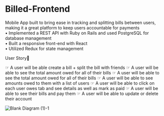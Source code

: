 # Billed-Frontend

Mobile App	 built to bring ease in tracking and splitting bills between users, making it a great platform to keep users accountable 	for payments
<br>
•	Implemented a REST API with Ruby on Rails and used PostgreSQL for database management <br>
•	Built a responsive front-end with React <br>
•	Utilized Redux for state management <br>

User Story📝

☞ A user will be able create a bill + split the bill with friends
☞ A user will be able to see the total amount owed for all of their bills
☞ A user will be able to see the total amount owed for all of their bills
☞ A user will be able to see amounts owed to them with a list of users
☞ A user will be able to click on each user owes tab and see details as well as mark as
paid
☞ A user will be able to see their bills and pay them
☞ A user will be able to update or delete their account



![Blank Diagram (1)-1](https://user-images.githubusercontent.com/57041013/100519023-49866580-3163-11eb-9d6c-cc246b93cb0c.jpg)
